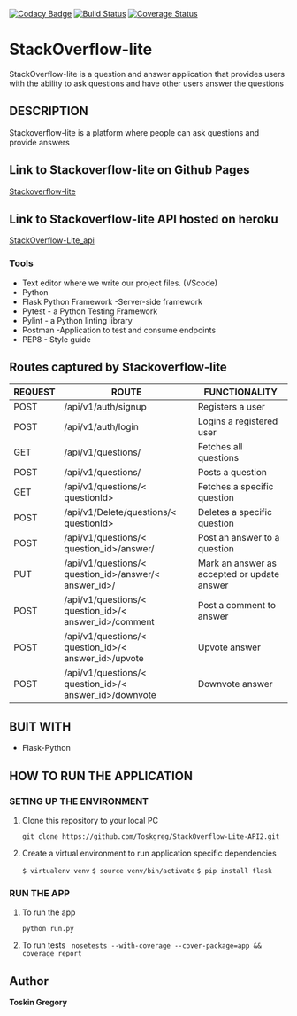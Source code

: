 [![Codacy Badge](https://api.codacy.com/project/badge/Grade/f32c3979a1e641e78ee872c82104579f)](https://www.codacy.com/app/Toskgreg/StackOverflow-Lite-API2?utm_source=github.com&amp;utm_medium=referral&amp;utm_content=Toskgreg/StackOverflow-Lite-API2&amp;utm_campaign=Badge_Grade)
[![Build Status](https://travis-ci.org/Toskgreg/StackOverflow-Lite-API2.svg?branch=develop)](https://travis-ci.org/Toskgreg/StackOverflow-Lite-API2)
[![Coverage Status](https://coveralls.io/repos/github/Toskgreg/StackOverflow-Lite-API2/badge.png?branch=develop)](https://coveralls.io/github/Toskgreg/StackOverflow-Lite-API2?branch=develop)
# StackOverflow-lite
StackOverflow-lite is a question and answer application that provides users with the ability to ask questions and have other users answer the questions

## DESCRIPTION

Stackoverflow-lite is a platform where people can ask questions and provide answers

## Link to Stackoverflow-lite on Github Pages

[Stackoverflow-lite](https://toskgreg.github.io/StackOverflow-lite/)

## Link to Stackoverflow-lite API hosted on heroku

[StackOverflow-Lite_api](https://stackoverflowgreg.herokuapp.com)

### Tools

* Text editor where we write our project files. (VScode)
* Python
* Flask Python Framework -Server-side framework
* Pytest - a Python Testing Framework
* Pylint - a Python linting library 
* Postman -Application to test and consume endpoints
* PEP8 - Style guide

## Routes captured by Stackoverflow-lite

 REQUEST | ROUTE | FUNCTIONALITY
 ------- | ----- | -------------
 POST | /api/v1/auth/signup | Registers a user
 POST | /api/v1/auth/login | Logins a registered user
 GET | /api/v1/questions/ | Fetches all questions
 POST | /api/v1/questions/ | Posts a question
 GET | /api/v1/questions/< questionId> | Fetches a specific question
 POST | /api/v1/Delete/questions/< questionId> | Deletes a specific question
 POST | /api/v1/questions/< question_id>/answer/ | Post an answer to a question
 PUT | /api/v1/questions/< question_id>/answer/< answer_id>/ | Mark an answer as accepted or update answer
 POST | /api/v1/questions/< question_id>/< answer_id>/comment | Post a comment to answer
 POST | /api/v1/questions/< question_id>/< answer_id>/upvote | Upvote answer
 POST | /api/v1/questions/< question_id>/< answer_id>/downvote | Downvote  answer


## BUIT WITH

 * Flask-Python

## HOW TO RUN THE APPLICATION

 ### SETING UP THE ENVIRONMENT
 
 1. Clone this repository to your local PC

    ` git clone https://github.com/Toskgreg/StackOverflow-Lite-API2.git `

 2. Create a virtual environment to run application specific dependencies

    ` $ virtualenv venv `
    ` $ source venv/bin/activate `
    ` $ pip install flask `

 ### RUN THE APP

 1. To run the app

    ` python run.py `

 2. To run tests
    `  nosetests --with-coverage --cover-package=app && coverage report `
## Author

**Toskin Gregory**
